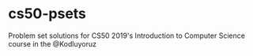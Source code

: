 # cs50-psets
Problem set solutions for CS50 2019's Introduction to Computer Science course in the @Kodluyoruz
